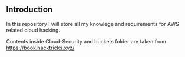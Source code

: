 ## Introduction

In this repository I will store all my knowlege and requirements for AWS related cloud hacking.

Contents inside Cloud-Security and buckets folder are taken from https://book.hacktricks.xyz/
